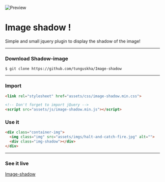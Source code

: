 ![Preview](https://raw.githubusercontent.com/tunguskha/Image-shadow/master/assets/imgs/preview.jpg)
# Image shadow !

Simple and small jquery plugin to display the shadow of the image!

---

### Download Shadow-image
```
$ git clone https://github.com/tunguskha/Image-shadow
```

---

### Import
```html
<link rel="stylesheet" href="assets/css/image-shadow.min.css">

<!-- Don't forget to import jQuery -->
<script src="assets/js/image-shadow.min.js"></script>
```

### Use it
```html
<div class="container-img">
  <img class="img" src="assets/imgs/halt-and-catch-fire.jpg" alt="">
  <div class="img-shadow"></div>
</div>
```

---

### See it live
[Image-shadow](https://github.com/tunguskha/Image-shadow/index.html)


